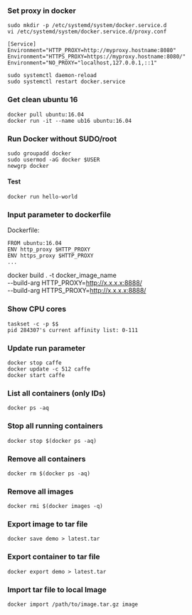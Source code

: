 ### Set proxy in docker
```
sudo mkdir -p /etc/systemd/system/docker.service.d
vi /etc/systemd/system/docker.service.d/proxy.conf

[Service]
Environment="HTTP_PROXY=http://myproxy.hostname:8080"
Environment="HTTPS_PROXY=https://myproxy.hostname:8080/"
Environment="NO_PROXY="localhost,127.0.0.1,::1"

sudo systemctl daemon-reload
sudo systemctl restart docker.service
```
### Get clean ubuntu 16 ###
```
docker pull ubuntu:16.04
docker run -it --name ub16 ubuntu:16.04 
```
### Run Docker without SUDO/root
```
sudo groupadd docker
sudo usermod -aG docker $USER
newgrp docker 
```
#### Test
```
docker run hello-world
```
### Input parameter to dockerfile ###
Dockerfile:
```
FROM ubuntu:16.04
ENV http_proxy $HTTP_PROXY
ENV https_proxy $HTTP_PROXY
...
```

docker build . -t docker_image_name \
--build-arg HTTP_PROXY=http://x.x.x.x:8888/ \
--build-arg HTTPS_PROXY=http://x.x.x.x:8888/

### Show CPU cores
```
taskset -c -p $$
pid 284307's current affinity list: 0-111
```

### Update run parameter
```
docker stop caffe
docker update -c 512 caffe
docker start caffe
```

### List all containers (only IDs)
`docker ps -aq`

### Stop all running containers
`docker stop $(docker ps -aq)`

### Remove all containers
`docker rm $(docker ps -aq)`

### Remove all images
`docker rmi $(docker images -q)`

### Export image to tar file
```
docker save demo > latest.tar
```

### Export container to tar file
```
docker export demo > latest.tar
```

### Import tar file to local Image
```
docker import /path/to/image.tar.gz image
```
